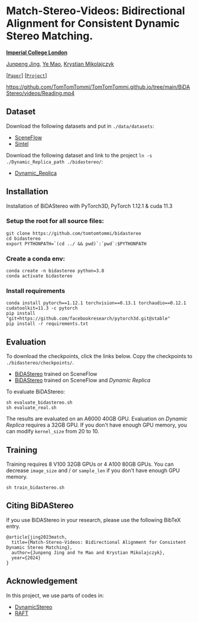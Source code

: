 # Match-Stereo-Videos: Bidirectional Alignment for Consistent Dynamic Stereo Matching.

**[Imperial College London](https://www.imperial.ac.uk/)**

[Junpeng Jing](https://nikitakaraevv.github.io/), [Ye Mao](https://yebulabula.github.io/), [Krystian Mikolajczyk](https://www.imperial.ac.uk/people/k.mikolajczyk)

[[`Paper`](https://arxiv.com)] [[`Project`](https://tomtomtommi.github.io/BiDAStereo/)]

https://github.com/TomTomTommi/TomTomTommi.github.io/tree/main/BiDAStereo/videos/Reading.mp4

## Dataset

Download the following datasets and put in `./data/datasets`:
 - [SceneFlow](https://lmb.informatik.uni-freiburg.de/resources/datasets/SceneFlowDatasets.en.html)
 - [Sintel](http://sintel.is.tue.mpg.de/stereo)

Download the following dataset and link to the project `ln -s ./Dynamic_Replica_path ./bidastereo/`:
 - [Dynamic_Replica](https://dynamic-stereo.github.io/)


## Installation

Installation of BiDAStereo with PyTorch3D, PyTorch 1.12.1 & cuda 11.3

### Setup the root for all source files:
```
git clone https://github.com/tomtomtommi/bidastereo
cd bidastereo
export PYTHONPATH=`(cd ../ && pwd)`:`pwd`:$PYTHONPATH
```
### Create a conda env:
```
conda create -n bidastereo python=3.8
conda activate bidastereo
```
### Install requirements
```
conda install pytorch==1.12.1 torchvision==0.13.1 torchaudio==0.12.1 cudatoolkit=11.3 -c pytorch
pip install "git+https://github.com/facebookresearch/pytorch3d.git@stable"
pip install -r requirements.txt
```

## Evaluation
To download the checkpoints, click the links below. Copy the checkpoints to `./bidastereo/checkpoints/`.

- [BiDAStereo](https://dl.fbaipublicfiles.com/dynamic_replica_v1/dynamic_stereo_sf.pth) trained on SceneFlow
- [BiDAStereo](https://dl.fbaipublicfiles.com/dynamic_replica_v1/dynamic_stereo_dr_sf.pth) trained on SceneFlow and *Dynamic Replica*

To evaluate BiDAStereo:
```
sh evaluate_bidastereo.sh
sh evaluate_real.sh
```
The results are evaluated on an A6000 40GB GPU.
Evaluation on *Dynamic Replica* requires a 32GB GPU. If you don't have enough GPU memory, you can modify `kernel_size` from 20 to 10.

## Training
Training requires 8 V100 32GB GPUs or 4 A100 80GB GPUs. You can decrease `image_size` and / or `sample_len` if you don't have enough GPU memory.
```
sh train_bidastereo.sh
```

## Citing BiDAStereo
If you use BiDAStereo in your research, please use the following BibTeX entry.
```
@article{jing2023match,
  title={Match-Stereo-Videos: Bidirectional Alignment for Consistent Dynamic Stereo Matching},
  author={Junpeng Jing and Ye Mao and Krystian Mikolajczyk},
  year={2024}
}
```
## Acknowledgement

In this project, we use parts of codes in:
- [DynamicStereo](https://github.com/facebookresearch/dynamic_stereo)
- [RAFT](https://github.com/princeton-vl/RAFT)
